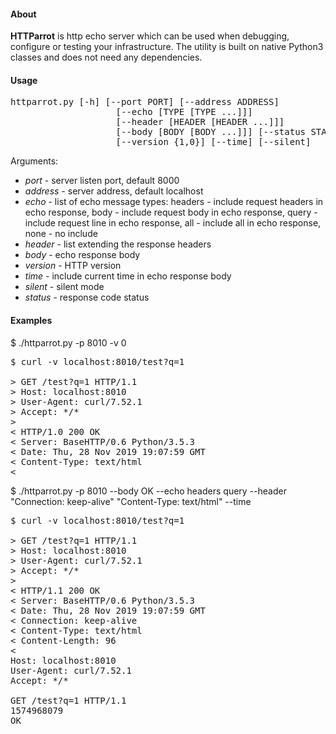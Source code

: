 #### About

**HTTParrot** is http echo server which can be used when debugging, configure or testing your infrastructure. The utility is built on native Python3 classes and does not need any dependencies.

#### Usage

<pre>
httparrot.py [-h] [--port PORT] [--address ADDRESS]
                    [--echo [TYPE [TYPE ...]]]
                    [--header [HEADER [HEADER ...]]]
                    [--body [BODY [BODY ...]]] [--status STATUS]
                    [--version {1,0}] [--time] [--silent]
</pre>

Arguments: 

* *port* - server listen port, default 8000
* *address* - server address, default localhost
* *echo* - list of  echo message types: headers - include request headers in echo response, body - include request body in echo response, query - include request line in echo response, all - include all in echo response, none - no include
* *header* - list extending the response headers
* *body* - echo response body
* *version* - HTTP version
* *time* - include current time in echo response body
* *silent* - silent mode
* *status* - response code status

#### Examples

$ ./httparrot.py -p 8010 -v 0

<pre>
$ curl -v localhost:8010/test?q=1

> GET /test?q=1 HTTP/1.1
> Host: localhost:8010
> User-Agent: curl/7.52.1
> Accept: */*
> 
< HTTP/1.0 200 OK
< Server: BaseHTTP/0.6 Python/3.5.3
< Date: Thu, 28 Nov 2019 19:07:59 GMT
< Content-Type: text/html
< 
</pre>

$ ./httparrot.py -p 8010 --body OK --echo headers query --header "Connection: keep-alive" "Content-Type: text/html" --time

<pre>
$ curl -v localhost:8010/test?q=1

> GET /test?q=1 HTTP/1.1
> Host: localhost:8010
> User-Agent: curl/7.52.1
> Accept: */*
> 
< HTTP/1.1 200 OK
< Server: BaseHTTP/0.6 Python/3.5.3
< Date: Thu, 28 Nov 2019 19:07:59 GMT
< Connection: keep-alive
< Content-Type: text/html
< Content-Length: 96
< 
Host: localhost:8010
User-Agent: curl/7.52.1
Accept: */*

GET /test?q=1 HTTP/1.1
1574968079
OK

</pre>


